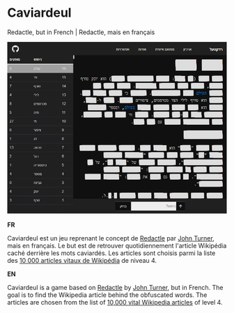 # Caviardeul

Redactle, but in French | Redactle, mais en français

![Caviardeul](https://github.com/julienc91/caviardeul/raw/main/public/caviardeul.png)

**FR**

Caviardeul est un jeu reprenant le concept de [Redactle](https://www.redactle.com/)
par [John Turner](https://twitter.com/jhntrnr), mais en français.
Le but est de retrouver quotidiennement l'article Wikipédia caché derrière les mots caviardés. Les articles sont choisis
parmi la liste
des [10&nbsp;000 articles vitaux de Wikipédia](https://fr.wikipedia.org/wiki/Wikip%C3%A9dia:Articles_vitaux/Niveau_4) de
niveau 4.

**EN**

Caviardeul is a game based on [Redactle](https://www.redactle.com/) by [John Turner](https://twitter.com/jhntrnr), but
in French.
The goal is to find the Wikipedia article behind the obfuscated words. The articles are chosen from the list of
[10,000 vital Wikipedia articles](https://fr.wikipedia.org/wiki/Wikip%C3%A9dia:Articles_vitaux/Niveau_4) of level 4.
